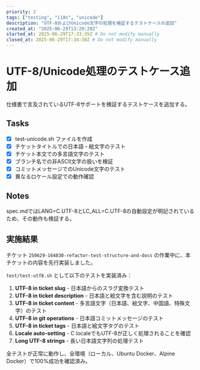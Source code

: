 ```yaml
---
priority: 2
tags: ["testing", "i18n", "unicode"]
description: "UTF-8およびUnicode文字の処理を検証するテストケースの追加"
created_at: "2025-06-29T13:20:20Z"
started_at: 2025-06-29T17:33:35Z # Do not modify manually
closed_at: 2025-06-29T17:34:38Z # Do not modify manually
---
```


# UTF-8/Unicode処理のテストケース追加

仕様書で言及されているUTF-8サポートを検証するテストケースを追加する。

## Tasks
- [x] test-unicode.sh ファイルを作成
- [x] チケットタイトルでの日本語・絵文字のテスト
- [x] チケット本文での多言語文字のテスト
- [x] ブランチ名での非ASCII文字の扱いを検証
- [x] コミットメッセージでのUnicode文字のテスト
- [x] 異なるロケール設定での動作確認

## Notes
spec.mdではLANG=C.UTF-8とLC_ALL=C.UTF-8の自動設定が明記されているため、その動作も検証する。

## 実施結果

チケット `250629-164830-refactor-test-structure-and-docs` の作業中に、本チケットの内容を先行実装しました。

`test/test-utf8.sh` として以下のテストを実装済み：

1. **UTF-8 in ticket slug** - 日本語からのスラグ変換テスト
2. **UTF-8 in ticket description** - 日本語と絵文字を含む説明のテスト
3. **UTF-8 in ticket content** - 多言語文字（日本語、絵文字、中国語、特殊文字）のテスト
4. **UTF-8 in git operations** - 日本語コミットメッセージのテスト
5. **UTF-8 in ticket tags** - 日本語と絵文字タグのテスト
6. **Locale auto-setting** - C localeでもUTF-8が正しく処理されることを確認
7. **Long UTF-8 strings** - 長い日本語文字列の処理テスト

全テストが正常に動作し、全環境（ローカル、Ubuntu Docker、Alpine Docker）で100%成功を確認済み。

